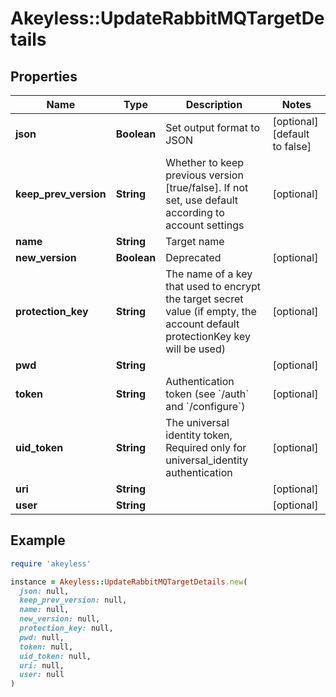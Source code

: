 # Akeyless::UpdateRabbitMQTargetDetails

## Properties

| Name | Type | Description | Notes |
| ---- | ---- | ----------- | ----- |
| **json** | **Boolean** | Set output format to JSON | [optional][default to false] |
| **keep_prev_version** | **String** | Whether to keep previous version [true/false]. If not set, use default according to account settings | [optional] |
| **name** | **String** | Target name |  |
| **new_version** | **Boolean** | Deprecated | [optional] |
| **protection_key** | **String** | The name of a key that used to encrypt the target secret value (if empty, the account default protectionKey key will be used) | [optional] |
| **pwd** | **String** |  | [optional] |
| **token** | **String** | Authentication token (see &#x60;/auth&#x60; and &#x60;/configure&#x60;) | [optional] |
| **uid_token** | **String** | The universal identity token, Required only for universal_identity authentication | [optional] |
| **uri** | **String** |  | [optional] |
| **user** | **String** |  | [optional] |

## Example

```ruby
require 'akeyless'

instance = Akeyless::UpdateRabbitMQTargetDetails.new(
  json: null,
  keep_prev_version: null,
  name: null,
  new_version: null,
  protection_key: null,
  pwd: null,
  token: null,
  uid_token: null,
  uri: null,
  user: null
)
```

